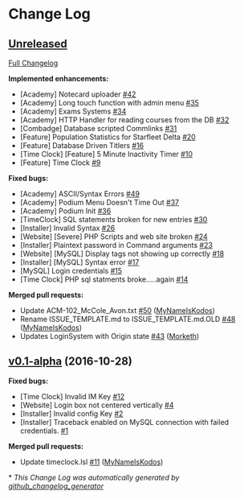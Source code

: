 # Change Log

## [Unreleased](https://github.com/CollectiveIndustries/StarfleetDelta/tree/HEAD)

[Full Changelog](https://github.com/CollectiveIndustries/StarfleetDelta/compare/v0.1-alpha...HEAD)

**Implemented enhancements:**

- \[Academy\] Notecard uploader [\#42](https://github.com/CollectiveIndustries/StarfleetDelta/issues/42)
- \[Academy\] Long touch function with admin menu [\#35](https://github.com/CollectiveIndustries/StarfleetDelta/issues/35)
- \[Academy\] Exams Systems [\#34](https://github.com/CollectiveIndustries/StarfleetDelta/issues/34)
- \[Academy\] HTTP Handler for reading courses from the DB [\#32](https://github.com/CollectiveIndustries/StarfleetDelta/issues/32)
- \[Combadge\] Database scripted Commlinks [\#31](https://github.com/CollectiveIndustries/StarfleetDelta/issues/31)
- \[Feature\] Population Statistics for Starfleet Delta [\#20](https://github.com/CollectiveIndustries/StarfleetDelta/issues/20)
- \[Feature\] Database Driven Titlers [\#16](https://github.com/CollectiveIndustries/StarfleetDelta/issues/16)
- \[Time Clock\] \[Feature\] 5 Minute Inactivity Timer [\#10](https://github.com/CollectiveIndustries/StarfleetDelta/issues/10)
- \[Feature\] Time Clock [\#9](https://github.com/CollectiveIndustries/StarfleetDelta/issues/9)

**Fixed bugs:**

- \[Academy\] ASCII/Syntax Errors [\#49](https://github.com/CollectiveIndustries/StarfleetDelta/issues/49)
- \[Academy\] Podium Menu Doesn't Time Out [\#37](https://github.com/CollectiveIndustries/StarfleetDelta/issues/37)
- \[Academy\] Podium Init [\#36](https://github.com/CollectiveIndustries/StarfleetDelta/issues/36)
- \[TimeClock\] SQL statements broken for new entries [\#30](https://github.com/CollectiveIndustries/StarfleetDelta/issues/30)
- \[Installer\] Invalid Syntax [\#26](https://github.com/CollectiveIndustries/StarfleetDelta/issues/26)
- \[Website\] \[Severe\] PHP Scripts and web site broken [\#24](https://github.com/CollectiveIndustries/StarfleetDelta/issues/24)
- \[Installer\] Plaintext password in Command arguments [\#23](https://github.com/CollectiveIndustries/StarfleetDelta/issues/23)
- \[Website\] \[MySQL\] Display tags not showing up correctly [\#18](https://github.com/CollectiveIndustries/StarfleetDelta/issues/18)
- \[Installer\] \[MySQL\] Syntax error [\#17](https://github.com/CollectiveIndustries/StarfleetDelta/issues/17)
- \[MySQL\] Login credentials [\#15](https://github.com/CollectiveIndustries/StarfleetDelta/issues/15)
- \[Time Clock\] PHP sql statments broke.....again [\#14](https://github.com/CollectiveIndustries/StarfleetDelta/issues/14)

**Merged pull requests:**

- Update ACM-102\_McCole\_Avon.txt [\#50](https://github.com/CollectiveIndustries/StarfleetDelta/pull/50) ([MyNameIsKodos](https://github.com/MyNameIsKodos))
- Rename ISSUE\_TEMPLATE.md to ISSUE\_TEMPLATE.md.OLD [\#48](https://github.com/CollectiveIndustries/StarfleetDelta/pull/48) ([MyNameIsKodos](https://github.com/MyNameIsKodos))
- Updates LoginSystem with Origin state [\#43](https://github.com/CollectiveIndustries/StarfleetDelta/pull/43) ([Morketh](https://github.com/Morketh))

## [v0.1-alpha](https://github.com/CollectiveIndustries/StarfleetDelta/tree/v0.1-alpha) (2016-10-28)
**Fixed bugs:**

- \[Time Clock\] Invalid IM Key [\#12](https://github.com/CollectiveIndustries/StarfleetDelta/issues/12)
- \[Website\] Login box not centered vertically [\#4](https://github.com/CollectiveIndustries/StarfleetDelta/issues/4)
- \[Installer\] Invalid config Key [\#2](https://github.com/CollectiveIndustries/StarfleetDelta/issues/2)
- \[Installer\] Traceback enabled on MySQL connection with failed credentials. [\#1](https://github.com/CollectiveIndustries/StarfleetDelta/issues/1)

**Merged pull requests:**

- Update timeclock.lsl [\#11](https://github.com/CollectiveIndustries/StarfleetDelta/pull/11) ([MyNameIsKodos](https://github.com/MyNameIsKodos))



\* *This Change Log was automatically generated by [github_changelog_generator](https://github.com/skywinder/Github-Changelog-Generator)*